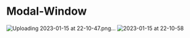 # Modal-Window
![Uploading 2023-01-15 at 22-10-47.png…]()
![2023-01-15 at 22-10-58](https://user-images.githubusercontent.com/80258431/212560741-7ee07227-5251-4f4b-bc48-d1a1223dcd60.png)
